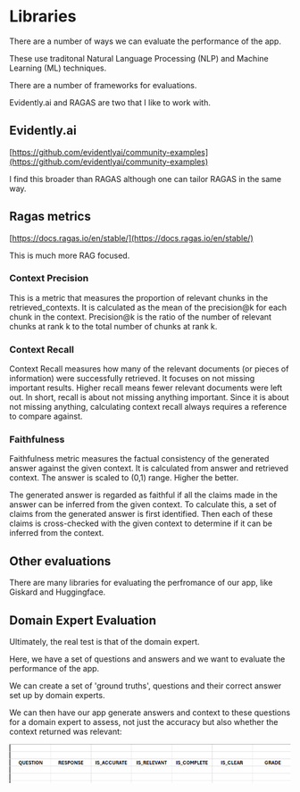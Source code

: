 # Libraries

There are a number of ways we can evaluate the performance of the app. 

These use traditonal Natural Language Processing (NLP) and Machine Learning (ML) techniques.

There are a number of frameworks for evaluations.

Evidently.ai and RAGAS are two that I like to work with.

## Evidently.ai
[https://github.com/evidentlyai/community-examples](https://github.com/evidentlyai/community-examples)

I find this broader than RAGAS although one can tailor RAGAS in the same way.

## Ragas metrics

[https://docs.ragas.io/en/stable/](https://docs.ragas.io/en/stable/)

This is much more RAG focused.

### Context Precision 

This is a metric that measures the proportion of relevant chunks in the retrieved_contexts. It is calculated as the mean of the precision@k for each chunk in the context. Precision@k is the ratio of the number of relevant chunks at rank k to the total number of chunks at rank k.

### Context Recall

Context Recall measures how many of the relevant documents (or pieces of information) were successfully retrieved. It focuses on not missing important results. Higher recall means fewer relevant documents were left out. In short, recall is about not missing anything important. Since it is about not missing anything, calculating context recall always requires a reference to compare against.

### Faithfulness

Faithfulness metric measures the factual consistency of the generated answer against the given context. It is calculated from answer and retrieved context. The answer is scaled to (0,1) range. Higher the better.

The generated answer is regarded as faithful if all the claims made in the answer can be inferred from the given context. To calculate this, a set of claims from the generated answer is first identified. Then each of these claims is cross-checked with the given context to determine if it can be inferred from the context. 


## Other evaluations

There are many libraries for evaluating the perfromance of our app, like Giskard and Huggingface.

## Domain Expert Evaluation

Ultimately, the real test is that of the domain expert.

Here, we have a set of questions and answers and we want to evaluate the performance of the app.

We can create a set of 'ground truths', questions and their correct answer set up by domain experts.

We can then have our app generate answers and context to these questions for a domain expert to assess, not just the accuracy but also whether the context returned was relevant:

![domain expert](../images/rag/evaluation_excel.png)

